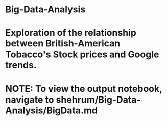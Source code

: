 # Big-Data-Analysis


# Exploration of the relationship between British-American Tobacco's Stock prices and Google trends.


# NOTE: To view the output notebook, navigate to shehrum/Big-Data-Analysis/BigData.md
